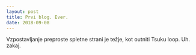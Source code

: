 ```yaml
---
layout: post
title: Prvi blog. Ever.
date: 2018-09-08
---
```


Vzpostavljanje preproste spletne strani je težje, kot outniti Tsuku loop. Uh. zakaj.
